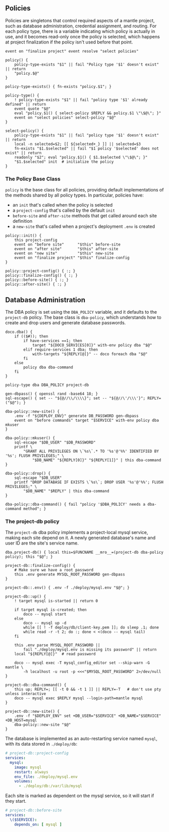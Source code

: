 ## Policies

Policies are singletons that control required aspects of a mantle project, such as database administration, credential assignment, and routing.  For each policy type, there is a variable indicating which policy is actually in use, and it becomes read-only once the policy is selected, which happens at project finalization if the policy isn't used before that point.

```shell
event on "finalize project" event resolve "select policies"

policy() {
	policy-type-exists "$1" || fail "Policy type '$1' doesn't exist" || return
	"policy.$@"
}

policy-type-exists() { fn-exists "policy.$1"; }

policy-type() {
	! policy-type-exists "$1" || fail "policy type '$1' already defined" || return
	event quote "$@"
	eval "policy.$1() { select-policy $REPLY && policy.$1 \"\$@\"; }"
	event on "select policies" select-policy "$@"
}

select-policy() {
	policy-type-exists "$1" || fail "policy type '$1' doesn't exist" || return
	local -n selected=$2; [[ ${selected+_} ]] || selected=$3
	fn-exists "$1.$selected" || fail "$1 policy '$selected' does not exist" || return
	readonly "$2"; eval "policy.$1() { $1.$selected \"\$@\"; }"
	"$1.$selected" init  # initialize the policy
}
```

### The Policy Base Class

`policy` is the base class for all policies, providing default implementations of the methods shared by all policy types.  In particular, policies have:

* an `init` that's called when the policy is selected
* a `project-config` that's called by the default `init`
* `before-site` and `after-site` methods that get called around each site definition
* a `new-site` that's called when a project's deployment `.env` is created

```shell
policy::init() {
	this project-config
	event on "before site"      "$this" before-site
	event on "after site"       "$this" after-site
	event on "new site"         "$this" new-site
	event on "finalize project" "$this" finalize-config
}

policy::project-config() { :; }
policy::finalize-config() { :; }
policy::before-site() { :; }
policy::after-site() { :; }
```

## Database Administration

The DBA policy is set using the `DBA_POLICY` variable, and it defaults to the `project-db` policy.  The base class is `dba-policy`, which understands how to create and drop users and generate database passwords.

```shell
doco.dba() {
	if (($#)); then
		if have-services ==1; then
			target "${DOCO_SERVICES[0]}" with-env policy dba "$@"
		elif require-services 1 dba; then
			with-targets "${REPLY[@]}" -- doco foreach dba "$@"
		fi
	else
		policy dba dba-command
	fi
}

policy-type dba DBA_POLICY project-db

gen-dbpass() { openssl rand -base64 18; }
sql-escape() { set -- "${@//\\/\\\\}"; set -- "${@//\'/\\\'}"; REPLY=("$@"); }

dba-policy::new-site() {
	.env -f "${DEPLOY_ENV}" generate DB_PASSWORD gen-dbpass
	event on "before commands" target "$SERVICE" with-env policy dba mkuser
}

dba-policy::mkuser() {
	sql-escape "$DB_USER" "$DB_PASSWORD"
	printf \
        "GRANT ALL PRIVILEGES ON \`%s\`.* TO '%s'@'%%' IDENTIFIED BY '%s'; FLUSH PRIVILEGES;" \
    	    "$DB_NAME" "${REPLY[0]}" "${REPLY[1]}" | this dba-command
}

dba-policy::drop() {
	sql-escape "$DB_USER"
	printf "DROP DATABASE IF EXISTS \`%s\`; DROP USER '%s'@'%%'; FLUSH PRIVILEGES;" \
		"$DB_NAME" "$REPLY" | this dba-command
}

dba-policy::dba-command() { fail "policy '$DBA_POLICY' needs a dba-command method"; }
```

### The project-db policy

The `project-db` dba policy implements a project-local mysql service, making each site depend on it.  A newly generated database's name and user ID are the site's service name.

```shell
dba.project-db() { local this=$FUNCNAME __mro__=(project-db dba-policy policy); this "$@"; }

project-db::finalize-config() {
	# Make sure we have a root password
	this .env generate MYSQL_ROOT_PASSWORD gen-dbpass
}

project-db::.env() { .env -f ./deploy/mysql.env "$@"; }

project-db::up() {
	! target mysql is-started || return 0

	if target mysql is-created; then
		doco -- mysql start
	else
		doco -- mysql up -d
		while [[ ! -f deploy/db/client-key.pem ]]; do sleep .1; done
		while read -r -t 2; do :; done < <(doco -- mysql tail)
	fi

	this .env parse MYSQL_ROOT_PASSWORD ||
		fail "./deploy/mysql.env is missing its password" || return
	local "${REPLY[@]}"  # read password

	doco -- mysql exec -T mysql_config_editor set --skip-warn -G mantle \
		-h localhost -u root -p <<<"$MYSQL_ROOT_PASSWORD" 2>/dev/null
}

project-db::dba-command() {
	this up; REPLY=; [[ -t 0 && -t 1 ]] || REPLY=-T   # don't use pty unless interactive
	doco -- mysql exec $REPLY mysql --login-path=mantle mysql
}

project-db::new-site() {
	.env -f "$DEPLOY_ENV" set +DB_USER="$SERVICE" +DB_NAME="$SERVICE" +DB_HOST=mysql
	dba-policy::new-site "$@"
}
```

The database is implemented as an auto-restarting service named `mysql`, with its data stored in `./deploy/db`:

```yaml @func project-db::project-config
# project-db::project-config
services:
  mysql:
    image: mysql
    restart: always
    env_file: ./deploy/mysql.env
    volumes:
      - ./deploy/db:/var/lib/mysql
```

Each site is marked as dependent on the mysql service, so it will start if they start.

```yaml @func project-db::before-site
# project-db::before-site
services:
  \($SERVICE):
    depends_on: [ mysql ]
```

